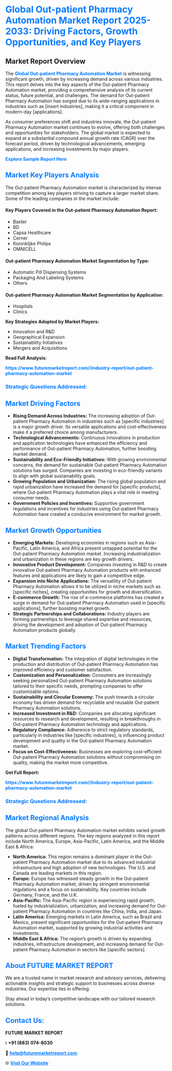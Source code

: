 <h1 style="color: #007BFF;">Global Out-patient Pharmacy Automation Market Report 2025-2033: Driving Factors, Growth Opportunities, and Key Players</h1>

<section id="overview">
<h2>Market Report Overview</h2>
<p>The <a href="https://www.futuremarketreport.com//industry-report/out-patient-pharmacy-automation-market" style="color: #007BFF; text-decoration: none;"><strong>Global Out-patient Pharmacy Automation Market</strong></a> is witnessing significant growth, driven by increasing demand across various industries. This report delves into the key aspects of the Out-patient Pharmacy Automation market, providing a comprehensive analysis of its current status, future potential, and challenges. The demand for Out-patient Pharmacy Automation has surged due to its wide-ranging applications in industries such as [insert industries], making it a critical component in modern-day [applications].</p>
<p>As consumer preferences shift and industries innovate, the Out-patient Pharmacy Automation market continues to evolve, offering both challenges and opportunities for stakeholders. The global market is expected to expand at a substantial compound annual growth rate (CAGR) over the forecast period, driven by technological advancements, emerging applications, and increasing investments by major players.</p>
</section>

<section id="overview">
<p><a href="https://www.futuremarketreport.com//request-sample/reportId=50822" style="color: #007BFF; text-decoration: none;"><strong>Explore Sample Report Here</strong></a></p>
</section>

<section id="key-players">
<h2 style="color: #007BFF;">Market Key Players Analysis</h2>
<p>The Out-patient Pharmacy Automation market is characterized by intense competition among key players striving to capture a larger market share. Some of the leading companies in the market include:</p>
<h4>Key Players Covered in the Out-patient Pharmacy Automation Report:</h4>
<ul><li>Baxter</li><li>BD</li><li>Capsa Healthcare</li><li>Cerner</li><li>Koninklijke Philips</li><li>OMNICELL</li></ul>
<h4>Out-patient Pharmacy Automation Market Segmentation by Type:</h4>
<ul><li>Automatic Pill Dispensing Systems</li><li>Packaging And Labeling Systems</li><li>Others</li></ul>

<h4>Out-patient Pharmacy Automation Market Segmentation by Application:</h4>
<ul><li>Hospitals</li><li>Clinics</li></ul>
<p><strong>Key Strategies Adopted by Market Players:</strong></p>
<ul>
<li>Innovation and R&D</li>
<li>Geographical Expansion</li>
<li>Sustainability Initiatives</li>
<li>Mergers and Acquisitions</li>
</ul>
</section>

<section>
<p><strong>Read Full Analysis: </strong></p><a href="https://www.futuremarketreport.com//industry-report/out-patient-pharmacy-automation-market" style="color: #007BFF; text-decoration: none;"><strong>https://www.futuremarketreport.com//industry-report/out-patient-pharmacy-automation-market</strong></a>
<h3 style="color: #007BFF;">Strategic Questions Addressed:</h3>
</section>

<section id="driving-factors">
<h2 style="color: #007BFF;">Market Driving Factors</h2>
<ul>
<li><strong>Rising Demand Across Industries:</strong> The increasing adoption of Out-patient Pharmacy Automation in industries such as [specific industries] is a major growth driver. Its versatile applications and cost-effectiveness make it a preferred choice among manufacturers.</li>
<li><strong>Technological Advancements:</strong> Continuous innovations in production and application technologies have enhanced the efficiency and performance of Out-patient Pharmacy Automation, further boosting market demand.</li>
<li><strong>Sustainability and Eco-Friendly Initiatives:</strong> With growing environmental concerns, the demand for sustainable Out-patient Pharmacy Automation solutions has surged. Companies are investing in eco-friendly variants to align with global sustainability goals.</li>
<li><strong>Growing Population and Urbanization:</strong> The rising global population and rapid urbanization have increased the demand for [specific products], where Out-patient Pharmacy Automation plays a vital role in meeting consumer needs.</li>
<li><strong>Government Policies and Incentives:</strong> Supportive government regulations and incentives for industries using Out-patient Pharmacy Automation have created a conducive environment for market growth.</li>
</ul>
</section>

<section id="growth-opportunities">
<h2 style="color: #007BFF;">Market Growth Opportunities</h2>
<ul>
<li><strong>Emerging Markets:</strong> Developing economies in regions such as Asia-Pacific, Latin America, and Africa present untapped potential for the Out-patient Pharmacy Automation market. Increasing industrialization and urbanization in these regions are key growth drivers.</li>
<li><strong>Innovative Product Development:</strong> Companies investing in R&D to create innovative Out-patient Pharmacy Automation products with enhanced features and applications are likely to gain a competitive edge.</li>
<li><strong>Expansion into Niche Applications:</strong> The versatility of Out-patient Pharmacy Automation allows it to be utilized in niche markets such as [specific niches], creating opportunities for growth and diversification.</li>
<li><strong>E-commerce Growth:</strong> The rise of e-commerce platforms has created a surge in demand for Out-patient Pharmacy Automation used in [specific applications], further boosting market growth.</li>
<li><strong>Strategic Partnerships and Collaborations:</strong> Industry players are forming partnerships to leverage shared expertise and resources, driving the development and adoption of Out-patient Pharmacy Automation products globally.</li>
</ul>
</section>

<section id="trending-factors">
<h2 style="color: #007BFF;">Market Trending Factors</h2>
<ul>
<li><strong>Digital Transformation:</strong> The integration of digital technologies in the production and distribution of Out-patient Pharmacy Automation has improved efficiency and customer satisfaction.</li>
<li><strong>Customization and Personalization:</strong> Consumers are increasingly seeking personalized Out-patient Pharmacy Automation solutions tailored to their specific needs, prompting companies to offer customizable options.</li>
<li><strong>Sustainability and Circular Economy:</strong> The push towards a circular economy has driven demand for recyclable and reusable Out-patient Pharmacy Automation solutions.</li>
<li><strong>Increased Investment in R&D:</strong> Companies are allocating significant resources to research and development, resulting in breakthroughs in Out-patient Pharmacy Automation technology and applications.</li>
<li><strong>Regulatory Compliance:</strong> Adherence to strict regulatory standards, particularly in industries like [specific industries], is influencing product development and quality in the Out-patient Pharmacy Automation market.</li>
<li><strong>Focus on Cost-Effectiveness:</strong> Businesses are exploring cost-efficient Out-patient Pharmacy Automation solutions without compromising on quality, making the market more competitive.</li>
</ul>
</section>

<section>
<p><strong>Get Full Report: </strong></p><a href="https://www.futuremarketreport.com//industry-report/out-patient-pharmacy-automation-market" style="color: #007BFF; text-decoration: none;"><strong>https://www.futuremarketreport.com//industry-report/out-patient-pharmacy-automation-market</strong></a>
<h3 style="color: #007BFF;">Strategic Questions Addressed:</h3>
</section>


<section id="regional-analysis">
<h2 style="color: #007BFF;">Market Regional Analysis</h2>
<p>The global Out-patient Pharmacy Automation market exhibits varied growth patterns across different regions. The key regions analyzed in this report include North America, Europe, Asia-Pacific, Latin America, and the Middle East & Africa:</p>
<ul>
<li><strong>North America:</strong> This region remains a dominant player in the Out-patient Pharmacy Automation market due to its advanced industrial infrastructure and high adoption of new technologies. The U.S. and Canada are leading markets in this region.</li>
<li><strong>Europe:</strong> Europe has witnessed steady growth in the Out-patient Pharmacy Automation market, driven by stringent environmental regulations and a focus on sustainability. Key countries include Germany, France, and the U.K.</li>
<li><strong>Asia-Pacific:</strong> The Asia-Pacific region is experiencing rapid growth, fueled by industrialization, urbanization, and increasing demand for Out-patient Pharmacy Automation in countries like China, India, and Japan.</li>
<li><strong>Latin America:</strong> Emerging markets in Latin America, such as Brazil and Mexico, present significant opportunities for the Out-patient Pharmacy Automation market, supported by growing industrial activities and investments.</li>
<li><strong>Middle East & Africa:</strong> The region’s growth is driven by expanding industries, infrastructure development, and increasing demand for Out-patient Pharmacy Automation in sectors like [specific sectors].</li>
</ul>
</section>

<footer>
<h2 style="color: #007BFF;">About FUTURE MARKET REPORT</h2>
<p>We are a trusted name in market research and advisory services, delivering actionable insights and strategic support to businesses across diverse industries. Our expertise lies in offering:</p>

<p>Stay ahead in today’s competitive landscape with our tailored research solutions.</p>

<h2 style="color: #007BFF;">Contact Us:</h2>
<p><strong>FUTURE MARKET REPORT</strong></p>
<p>📞 <strong>+91 (883) 074-8030</strong></p>
<p>📧 <strong><a href="mailto:help@futuremarketreport.com" style="color: #007BFF;">help@futuremarketreport.com</a></strong></p>
<p>🌐 <strong><a href="https://www.futuremarketreport.com/" style="color: #007BFF;">Visit Our Website</a></strong></p>
</footer>
